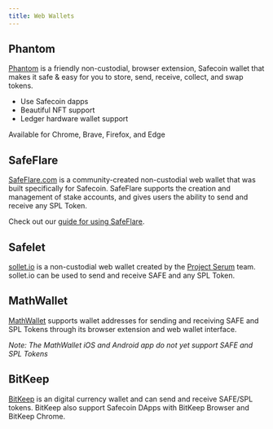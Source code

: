 ```yaml
---
title: Web Wallets
---
```


## Phantom

[Phantom](https://phantom.app/) is a friendly non-custodial, browser
extension, Safecoin wallet that makes it safe & easy for you to store, send,
receive, collect, and swap tokens.

- Use Safecoin dapps
- Beautiful NFT support
- Ledger hardware wallet support

Available for Chrome, Brave, Firefox, and Edge

## SafeFlare

[SafeFlare.com](https://solflare.com/) is a community-created non-custodial
web wallet that was built specifically for Safecoin. SafeFlare supports the creation
and management of stake accounts, and gives users the ability to send and receive
any SPL Token.

Check out our [guide for using SafeFlare](solflare.md).

## Safelet

[sollet.io](https://www.sollet.io/) is a non-custodial web wallet created by the
[Project Serum](https://projectserum.com/) team. sollet.io can be used to send
and receive SAFE and any SPL Token.

## MathWallet

[MathWallet](https://mathwallet.org/) supports wallet
addresses for sending and receiving SAFE and SPL Tokens through its
browser extension and web wallet interface.

_Note: The MathWallet iOS and Android app do not yet support SAFE and SPL Tokens_

## BitKeep
[BitKeep](https://bitkeep.com) is an digital currency wallet and can send and receive SAFE/SPL tokens.
BitKeep also support Safecoin DApps with BitKeep Browser and BitKeep Chrome.
